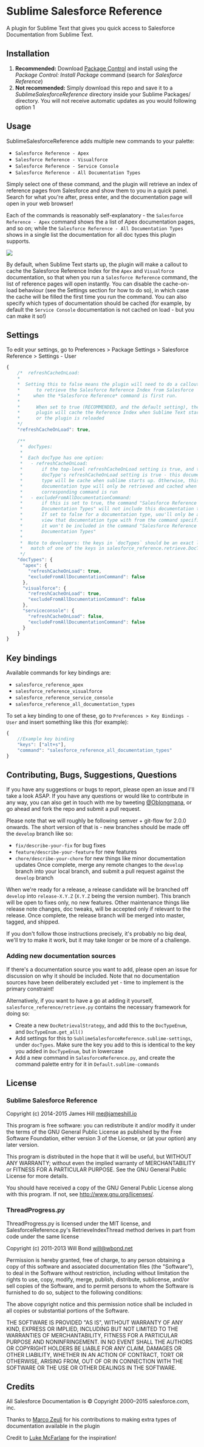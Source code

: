 # Sublime Salesforce Reference

A plugin for Sublime Text that gives you quick access to Salesforce Documentation from Sublime Text.

## Installation

1. **Recommended:** Download [Package Control](http://wbond.net/sublime_packages/package_control) and install using the *Package Control: Install Package* command (search for *Salesforce Reference*)
2. **Not recommended:** Simply download this repo and save it to a *SublimeSalesforceReference* directory inside your Sublime Packages/ directory. You will not receive automatic updates as you would following option 1

## Usage 

SublimeSalesforceReference adds multiple new commands to your palette:
  - `Salesforce Reference - Apex`
  - `Salesforce Reference - Visualforce`
  - `Salesforce Reference - Service Console`
  - `Salesforce Reference - All Documentation Types` 

Simply select one of these command, and the plugin will retrieve an index of reference pages from Salesforce and show them to you in a quick panel. Search for what you're after, press enter, and the documentation page will open in your web browser!

Each of the commands is reasonably self-explanatory - the `Salesforce Reference - Apex` command shows the a list of Apex documentation pages, and so on; while the `Salesforce Reference - All Documentation Types` shows in a single list the documentation for all doc types this plugin supports.

![](http://jameshill.io/images/doc/sublime-salesforce-reference/usage.png)

By default, when Sublime Text starts up, the plugin will make a callout to cache the Salesforce Reference Index for the `Apex` and `Visualforce` documentation, so that when you run a `Salesforce Reference` command, the list of reference pages will open instantly. You can disable the cache-on-load behaviour (see the Settings section for how to do so), in which case the cache will be filled the first time you run the command. You can also specify which types of documentation should be cached (for example, by default the `Service Console` documentation is not cached on load - but you can make it so!)

## Settings

To edit your settings, go to Preferences > Package Settings > Salesforce Reference > Settings - User

``` javascript
{
    /*  refreshCacheOnLoad:
    *
    *  Setting this to false means the plugin will need to do a callout
    *      to retrieve the Salesforce Reference Index from Salesforce
    *     when the *Salesforce Reference* command is first run.
    *
    *      When set to true (RECOMMENDED, and the default setting), the
    *      plugin will cache the Reference Index when Sublime Text starts
    *      or the plugin is reloaded
    */
    "refreshCacheOnLoad": true,
    
    /**
     *  docTypes:
     *
     *  Each docType has one option:
     *   - refreshCacheOnLoad:
     *       if the top-level refreshCacheOnLoad setting is true, and this
     *       docType's refreshCacheOnLoad setting is true - this documentation
     *       type will be cache when sublime starts up. Otherwise, this
     *       documentation type will only be retrieved and cached when it's
     *       corresponding command is run
     *   - excludeFromAllDocumentationCommand:
     *       if this is set to true, the command "Salesforce Reference - All
     *       Documentation Types" will not include this documentation type.
     *       If set to false for a documentation type, uou'll only be able to
     *       view that documentation type with from the command specific to it,
     *       it won't be included in the command "Salesforce Reference - All
     *       Documentation Types"
     *
     *  Note to developers: the keys in `docTypes` should be an exact lowercase
     *   match of one of the keys in salesforce_reference.retrieve.DocTypeEnum
     */
    "docTypes": {
      "apex": {
        "refreshCacheOnLoad": true,
        "excludeFromAllDocumentationCommand": false
      },
      "visualforce": {
        "refreshCacheOnLoad": true,
        "excludeFromAllDocumentationCommand": false
      },
      "serviceconsole": {
        "refreshCacheOnLoad": false,
        "excludeFromAllDocumentationCommand": false
      }
    }
}
```

## Key bindings

Available commands for key bindings are:

 - `salesforce_reference_apex`
 - `salesforce_reference_visualforce`
 - `salesforce_reference_service_console`
 - `salesforce_reference_all_documentation_types`

To set a key binding to one of these, go to `Preferences > Key Bindings - User`
and insert something like this (for example):
``` javascript
{
    //Example key binding
    "keys": ["alt+s"],
    "command": "salesforce_reference_all_documentation_types"
}
```

## Contributing, Bugs, Suggestions, Questions

If you have any suggestions or bugs to report, please open an issue and I'll take a look ASAP. If you have any questions or would like to contribute in any way, you can also get in touch with me by tweeting [@Oblongmana](http://twitter.com/oblongmana), or go ahead and fork the repo and submit a pull request.

Please note that we will roughly be following semver + git-flow for 2.0.0 onwards. The short version of that is - new branches should be made off the `develop` branch like so:
 - `fix/describe-your-fix` for bug fixes
 - `feature/describe-your-feature` for new features
 - `chore/describe-your-chore` for new things like minor documentation updates
Once complete, merge any remote changes to the `develop` branch into your local branch, and submit a pull request against the `develop` branch

When we're ready for a release, a release candidate will be branched off `develop` into `release-X.Y.Z` (`X.Y.Z` being the version number). This branch will be open to fixes only, no new features. Other maintenance things like release note changes, doc tweaks, will be accepted only if relevant to the release. Once complete, the release branch will be merged into master, tagged, and shipped.

If you don't follow those instructions precisely, it's probably no big deal, we'll try to make it work, but it may take longer or be more of a challenge.

### Adding new documentation sources

If there's a documentation source you want to add, please open an issue for discussion on why it should be included. Note that no documentation sources have been deliberately excluded yet - time to implement is the primary constraint!

Alternatively, if you want to have a go at adding it yourself, `salesforce_reference/retrieve.py` contains the necessary framework for doing so:
 - Create a new `DocRetrievalStrategy`, and add this to the `DocTypeEnum`, and `DocTypeEnum.get_all()`
 - Add settings for this to `SublimeSalesforceReference.sublime-settings`, under `docTypes`. Make sure the key you add to this is identical to the key you added in `DocTypeEnum`, but in lowercase
 - Add a new command in `SalesforceReference.py`, and create the command palette entry for it in `Default.sublime-commands`

## License

### Sublime Salesforce Reference
Copyright (c) 2014-2015 James Hill <me@jameshill.io>

This program is free software: you can redistribute it and/or modify
it under the terms of the GNU General Public License as published by
the Free Software Foundation, either version 3 of the License, or
(at your option) any later version.

This program is distributed in the hope that it will be useful,
but WITHOUT ANY WARRANTY; without even the implied warranty of
MERCHANTABILITY or FITNESS FOR A PARTICULAR PURPOSE.  See the
GNU General Public License for more details.

You should have received a copy of the GNU General Public License
along with this program.  If not, see <http://www.gnu.org/licenses/>.


### ThreadProgress.py
ThreadProgress.py is licensed under the MIT license, and SalesforceReference.py's RetrieveIndexThread method derives in part from code under the same license

Copyright (c) 2011-2013 Will Bond <will@wbond.net>

Permission is hereby granted, free of charge, to any person obtaining a copy of this software and associated documentation files (the "Software"), to deal in the Software without restriction, including without limitation the rights to use, copy, modify, merge, publish, distribute, sublicense, and/or sell copies of the Software, and to permit persons to whom the Software is furnished to do so, subject to the following conditions:

The above copyright notice and this permission notice shall be included in all copies or substantial portions of the Software.

THE SOFTWARE IS PROVIDED "AS IS", WITHOUT WARRANTY OF ANY KIND, EXPRESS OR IMPLIED, INCLUDING BUT NOT LIMITED TO THE WARRANTIES OF MERCHANTABILITY, FITNESS FOR A PARTICULAR PURPOSE AND NONINFRINGEMENT. IN NO EVENT SHALL THE AUTHORS OR COPYRIGHT HOLDERS BE LIABLE FOR ANY CLAIM, DAMAGES OR OTHER LIABILITY, WHETHER IN AN ACTION OF CONTRACT, TORT OR OTHERWISE, ARISING FROM, OUT OF OR IN CONNECTION WITH THE SOFTWARE OR THE USE OR OTHER DEALINGS IN THE SOFTWARE.


## Credits

All Salesforce Documentation is © Copyright 2000–2015 salesforce.com, inc.

Thanks to [Marco Zeuli](https://github.com/maaaaarco) for his contributions to making extra types of documentation available in the plugin

Credit to [Luke McFarlane](https://github.com/lukemcfarlane) for the inspiration!
